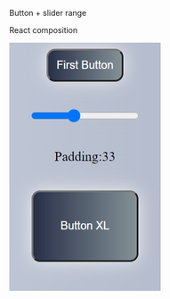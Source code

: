Button + slider range

React composition

<img src="https://raw.githubusercontent.com/xmNuc/Button-props-slider-range/master/Button_slider.jpg"/>
